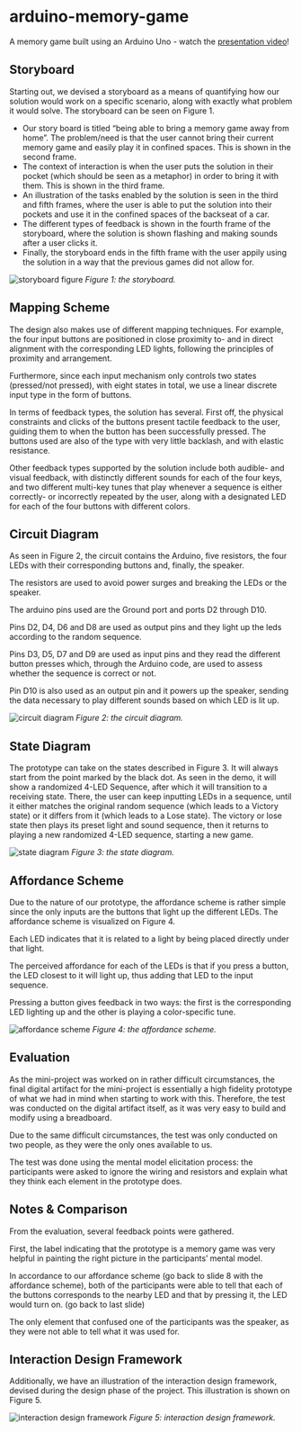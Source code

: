 # arduino-memory-game
A memory game built using an Arduino Uno - watch the [presentation video](https://www.youtube.com/watch?v=J5NjgtZ_BkU)!

## Storyboard
Starting out, we devised a storyboard as a means of quantifying how our solution would work on a specific scenario, along with exactly what problem it would solve. The storyboard can be seen on Figure 1.

* Our story board is titled “being able to bring a memory game away from home”.
The problem/need is that the user cannot bring their current memory game and easily play it in confined spaces. This is shown in the second frame.
* The context of interaction is when the user puts the solution in their pocket (which should be seen as a metaphor) in order to bring it with them. This is shown in the third frame.
* An illustration of the tasks enabled by the solution is seen in the third and fifth frames, where the user is able to put the solution into their pockets and use it in the confined spaces of the backseat of a car.
* The different types of feedback is shown in the fourth frame of the storyboard, where the solution is shown flashing and making sounds after a user clicks it.
* Finally, the storyboard ends in the fifth frame with the user appily using the solution in a way that the previous games did not allow for.

![storyboard figure](https://www.dropbox.com/s/llshgfezcufet3a/storyboard.jpg?dl=0&raw=1)
_Figure 1: the storyboard._

## Mapping Scheme
The design also makes use of different mapping techniques. For example, the four input buttons are positioned in close proximity to- and in direct alignment with the corresponding LED lights, following the principles of proximity and arrangement.

Furthermore, since each input mechanism only controls two states (pressed/not pressed), with eight states in total, we use a linear discrete input type in the form of buttons.

In terms of feedback types, the solution has several. First off, the physical constraints and clicks of the buttons present tactile feedback to the user, guiding them to when the button has been successfully pressed. The buttons used are also of the type with very little backlash, and with elastic resistance.

Other feedback types supported by the solution include both audible- and visual feedback, with distinctly different sounds for each of the four keys, and two different multi-key tunes that play whenever a sequence is either correctly- or incorrectly repeated by the user, along with a designated LED for each of the four buttons with different colors.

## Circuit Diagram
As seen in Figure 2, the circuit contains the Arduino, five resistors, the four LEDs with their corresponding buttons and, finally, the speaker. 

The resistors are used to avoid power surges and breaking the LEDs or the speaker. 

The arduino pins used are the Ground port and ports D2 through D10. 

Pins D2, D4, D6 and D8 are used as output pins and they light up the leds according to the random sequence.  

Pins D3, D5, D7 and D9 are used as input pins and they read the different button presses which, through the Arduino code, are used to assess whether the sequence is correct or not.

Pin D10 is also used as an output pin and it powers up the speaker, sending the data necessary to play different sounds based on which LED is lit up.

![circuit diagram](https://www.dropbox.com/s/7wf2yuy3elj7w6f/circuit.png?dl=0&raw=1)
_Figure 2: the circuit diagram._

## State Diagram
The prototype can take on the states described in Figure 3.
It will always start from the point marked by the black dot. As seen in the demo, it will show a randomized 4-LED Sequence, after which it will transition to a receiving state. There, the user can keep inputting LEDs in a sequence, until it either matches the original random sequence (which leads to a Victory state) or it differs from it (which leads to a Lose state). The victory or lose state then plays its preset light and sound sequence, then it returns to playing a new randomized 4-LED sequence, starting a new game.

![state diagram](https://www.dropbox.com/s/7h7cj4bgvkips80/State%20diagram.png?dl=0&raw=1)
_Figure 3: the state diagram._

## Affordance Scheme
Due to the nature of our prototype, the affordance scheme is rather simple since the only inputs are the buttons that light up the different LEDs. The affordance scheme is visualized on Figure 4.

Each LED indicates that it is related to a light by being placed directly under that light.

The perceived affordance for each of the LEDs is that if you press a button, the LED closest to it will light up, thus adding that LED to the input sequence.

Pressing a button gives feedback in two ways: the first is the corresponding LED lighting up and the other is playing a color-specific tune.

![affordance scheme](https://www.dropbox.com/s/7iim302kp2jwe4p/affordance.jpg?dl=0&raw=1)
_Figure 4: the affordance scheme._

## Evaluation
As the mini-project was worked on in rather difficult circumstances, the final digital artifact for the mini-project is essentially a high fidelity prototype of what we had in mind when starting to work with this. Therefore, the test was conducted on the digital artifact itself, as it was very easy to build and modify using a breadboard.

Due to the same difficult circumstances, the test was only conducted on two people, as they were the only ones available to us.

The test was done using the mental model elicitation process: the participants were asked to ignore the wiring and resistors and explain what they think each element in the prototype does.

## Notes & Comparison
From the evaluation, several feedback points were gathered. 

First, the label indicating that the prototype is a memory game was very helpful in painting the right picture in the participants’ mental model.

In accordance to our affordance scheme (go back to slide 8 with the affordance scheme), both of the participants were able to tell that each of the buttons corresponds to the nearby LED and that by pressing it, the LED would turn on. (go back to last slide)

The only element that confused one of the participants was the speaker, as they were not able to tell what it was used for.

## Interaction Design Framework
Additionally, we have an illustration of the interaction design framework, devised during the design phase of the project. This illustration is shown on Figure 5.

![interaction design framework](https://www.dropbox.com/s/n9zj2btnphywl2k/94871190_899880120452404_4736658850797584384_n.png?dl=0&raw=1)
_Figure 5: interaction design framework._
